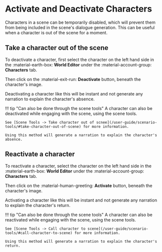 # Activate and Deactivate Characters

Characters in a scene can be temporarily disabled, which will prevent them from being included in the scene's dialogue generation. This can be useful when a character is out of the scene for a moment.


## Take a character out of the scene

To deactivate a character, first select the character on the left hand side in the :material-earth-box: **World Editor** under the :material-account-group: **Characters** tab.

Then click on the :material-exit-run: **Deactivate** button, beneath the character's image.

Deactivating a character like this will be instant and not generate any narration to explain the character's absence.

!!! tip "Can also be done through the scene tools"
    A character can also be deactivated while engaging with the scene, using the scene tools.

    See [Scene Tools -> Take character out of scnee](/user-guide/scenario-tools/#take-character-out-of-scene) for more information.

    Using this method will generate a narration to explain the character's absence.

## Reactivate a character

To reactivate a character, select the character on the left hand side in the :material-earth-box: **World Editor** under the :material-account-group: **Characters** tab.

Then click on the :material-human-greeting: **Activate** button, beneath the character's image.

Activating a character like this will be instant and not generate any narration to explain the character's return.

!!! tip "Can also be done through the scene tools"
    A character can also be reactivated while engaging with the scene, using the scene tools.

    See [Scene Tools -> Call character to scene](/user-guide/scenario-tools/#call-character-to-scene) for more information.

    Using this method will generate a narration to explain the character's return.